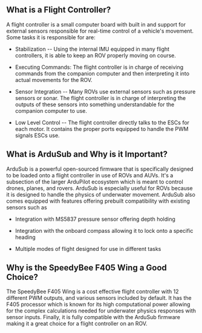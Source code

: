 ## What is a Flight Controller?

A flight controller is a small computer board with built in and support
for external sensors responsible for real-time control of a vehicle's
movement. Some tasks it is responsible for are:

- Stabilization -- Using the internal IMU equipped in many flight
  controllers, it is able to keep an ROV properly moving on course.

- Executing Commands: The flight controller is in charge of receiving
  commands from the companion computer and then interpreting it into
  actual movements for the ROV.

- Sensor Integration -- Many ROVs use external sensors such as pressure
  sensors or sonar. The flight controller is in charge of interpreting
  the outputs of these sensors into something understandable for the
  companion computer to use.

- Low Level Control -- The flight controller directly talks to the ESCs
  for each motor. It contains the proper ports equipped to handle the
  PWM signals ESCs use.

## What is ArduSub and Why is it Important?

ArduSub is a powerful open-sourced firmware that is specifically
designed to be loaded onto a flight controller in use of ROVs and AUVs.
It's a subsection of the larger ArduPilot ecosystem which is meant to
control drones, planes, and rovers. ArduSub is especially useful for
ROVs because it is designed to handle the physics of underwater
movement. ArduSub also comes equipped with features offering prebuilt
compatibility with existing sensors such as

- Integration with MS5837 pressure sensor offering depth holding

- Integration with the onboard compass allowing it to lock onto a
  specific heading

- Multiple modes of flight designed for use in different tasks

## Why is the SpeedyBee F405 Wing a Good Choice?

The SpeedyBee F405 Wing is a cost effective flight controller with 12
different PWM outputs, and various sensors included by default. It has
the F405 processor which is known for its high computational power
allowing for the complex calculations needed for underwater physics
responses with sensor inputs. Finally, it is fully compatible with the
ArduSub firmware making it a great choice for a flight controller on an
ROV.
